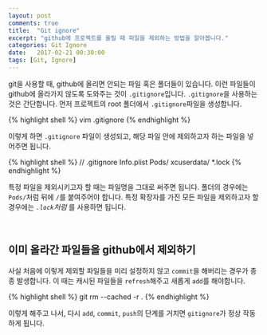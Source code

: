 ```yaml
---
layout: post
comments: true
title:  "Git ignore"
excerpt: "github에 프로젝트를 올릴 때 파일을 제외하는 방법을 알아봅니다."
categories: Git Ignore
date:   2017-02-21 00:30:00
tags: [Git, Ignore]
---
```


git을 사용할 때, github에 올리면 안되는 파일 혹은 폴더들이 있습니다. 이런 파일들이 github에 올라가지 않도록 도와주는 것이 <code>.gitignore</code>입니다. <code>.gitignore</code>을 사용하는 것은 간단합니다. 먼저 프로젝트의 root 폴더에서 <code>.gitignore</code>파일을 생성합니다.

{% highlight shell %}
vim .gitignore
{% endhighlight %}

이렇게 하면 <code>.gitignore</code> 파일이 생성되고, 해당 파일 안에 제외하고자 하는 파일을 넣어주면 됩니다.

{% highlight shell %}
// .gitignore
Info.plist
Pods/
xcuserdata/
*.lock
{% endhighlight %}

특정 파일을 제외시키고자 할 때는 파일명을 그대로 써주면 됩니다. 폴더의 경우에는 <code>Pods/</code>처럼 뒤에 <code>/</code>를 붙여주어야 합니다. 특정 확장자를 가진 모든 파일을 제외하고자 할 경우에는 <code>*.lock</code>처럼 <code>*</code>를 사용하면 됩니다.

<br/>

## 이미 올라간 파일들을 github에서 제외하기

사실 처음에 이렇게 제외할 파일들을 미리 설정하지 않고 <code>commit</code>을 해버리는 경우가 종종 발생합니다. 이 때는 캐시된 파일들을 <code>refresh</code>해주고 새롭게 <code>add</code>를 해야합니다.

{% highlight shell %}
git rm --cached -r .
{% endhighlight %}

이렇게 해주고 나서, 다시 <code>add</code>, <code>commit</code>, <code>push</code>의 단계를 거치면 <code>gitignore</code>가 정상 작동하게 됩니다.
